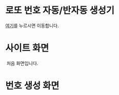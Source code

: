 # 로또 번호 자동/반자동 생성기
<a href="https://whalekimm.github.io/lottoNumGenerator/"> 여기</a>를 누르시면 이동합니다.

# 사이트 화면
<img url="index.png">
<a>처음 화면입니다.</a>

# 번호 생성 화면
<img>